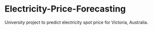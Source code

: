 # Electricity-Price-Forecasting

University project to predict electricity spot price for Victoria, Australia.
